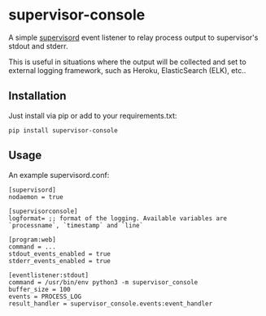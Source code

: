 # supervisor-console

A simple [supervisord](http://supervisord.org/) event listener to relay
process output to supervisor's stdout and stderr.

This is useful in situations where the output will be collected and set to
external logging framework, such as Heroku, ElasticSearch (ELK), etc..

## Installation

Just install via pip or add to your requirements.txt:

    pip install supervisor-console

## Usage

An example supervisord.conf:

    [supervisord]
    nodaemon = true

    [supervisorconsole]
    logformat= ;; format of the logging. Available variables are `processname`, `timestamp` and `line` 

    [program:web]
    command = ...
    stdout_events_enabled = true
    stderr_events_enabled = true

    [eventlistener:stdout]
    command = /usr/bin/env python3 -m supervisor_console
    buffer_size = 100
    events = PROCESS_LOG
    result_handler = supervisor_console.events:event_handler
